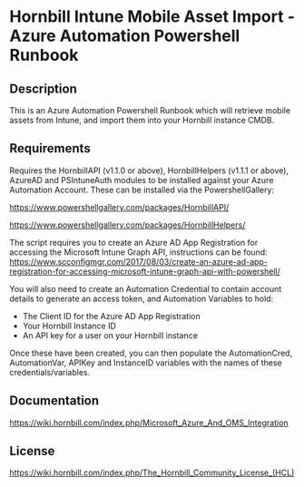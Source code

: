 # Hornbill Intune Mobile Asset Import - Azure Automation Powershell Runbook

## Description

This is an Azure Automation Powershell Runbook which will retrieve mobile assets from Intune, and import them into your Hornbill instance CMDB.

## Requirements

Requires the HornbillAPI (v1.1.0 or above), HornbillHelpers (v1.1.1 or above), AzureAD and PSIntuneAuth modules to be installed against your Azure Automation Account. These can be installed via the PowershellGallery:

<https://www.powershellgallery.com/packages/HornbillAPI/>

<https://www.powershellgallery.com/packages/HornbillHelpers/>

The script requires you to create an Azure AD App Registration for accessing the Microsoft Intune Graph API, instructions can be found: <https://www.scconfigmgr.com/2017/08/03/create-an-azure-ad-app-registration-for-accessing-microsoft-intune-graph-api-with-powershell/>

You will also need to create an Automation Credential to contain account details to generate an access token, and Automation Variables to hold:

- The Client ID for the Azure AD App Registration
- Your Hornbill Instance ID
- An API key for a user on your Hornbill instance

Once these have been created, you can then populate the AutomationCred, AutomationVar, APIKey and InstanceID variables with the names of these credentials/variables.

## Documentation

<https://wiki.hornbill.com/index.php/Microsoft_Azure_And_OMS_Integration>

## License

<https://wiki.hornbill.com/index.php/The_Hornbill_Community_License_(HCL)>
